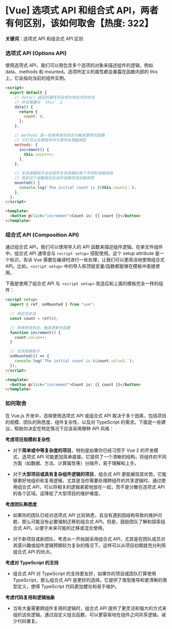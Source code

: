 # [Vue] 选项式 API 和组合式 API，两者有何区别，该如何取舍【热度: 322】

**关键词**：选项式 API 和组合式 API 区别

### 选项式 API (Options API)

使用选项式 API，我们可以用包含多个选项的对象来描述组件的逻辑，例如 data、methods 和 mounted。选项所定义的属性都会暴露在函数内部的 this 上，它会指向当前的组件实例。

```html
<script>
  export default {
    // data() 返回的属性将会成为响应式的状态
    // 并且暴露在 `this` 上
    data() {
      return {
        count: 0,
      };
    },

    // methods 是一些用来更改状态与触发更新的函数
    // 它们可以在模板中作为事件处理器绑定
    methods: {
      increment() {
        this.count++;
      },
    },

    // 生命周期钩子会在组件生命周期的各个不同阶段被调用
    // 例如这个函数就会在组件挂载完成后被调用
    mounted() {
      console.log(`The initial count is ${this.count}.`);
    },
  };
</script>

<template>
  <button @click="increment">Count is: {{ count }}</button>
</template>
```

### 组合式 API (Composition API)

通过组合式 API，我们可以使用导入的 API 函数来描述组件逻辑。在单文件组件中，组合式 API 通常会与 `<script setup>` 搭配使用。这个 setup attribute 是一个标识，告诉 Vue 需要在编译时进行一些处理，让我们可以更简洁地使用组合式 API。比如，`<script setup>` 中的导入和顶层变量/函数都能够在模板中直接使用。

下面是使用了组合式 API 与` <script setup>` 改造后和上面的模板完全一样的组件：

```html
<script setup>
  import { ref, onMounted } from "vue";

  // 响应式状态
  const count = ref(0);

  // 用来修改状态、触发更新的函数
  function increment() {
    count.value++;
  }

  // 生命周期钩子
  onMounted(() => {
    console.log(`The initial count is ${count.value}.`);
  });
</script>

<template>
  <button @click="increment">Count is: {{ count }}</button>
</template>
```

### 如何取舍

在 Vue.js 开发中，选择使用选项式 API 或组合式 API 取决于多个因素，包括项目的规模、团队的熟悉度、组件复杂性，以及对 TypeScript 的需求。下面是一些建议，帮助你决定在特定情况下应该采用哪种 API 风格：

**考虑项目规模和复杂性**

- 对于**简单或中等复杂度的项目**，特别是如果你已经习惯于 Vue 2 的开发模式，选项式 API 可能更加简单直接。它提供了一个清晰的结构，将组件的不同方面（如数据、方法、计算属性等）分隔开，易于理解和上手。

- 对于**大型项目或具有复杂组件逻辑的项目**，组合式 API 更能展现其优势。它能够更好地组织和复用逻辑，尤其是当你需要处理跨组件的共享逻辑时。通过使用组合式 API，可以将相关的逻辑紧密地放在一起，而不是分散在选项式 API 的各个区域。这降低了大型项目的维护难度。

**考虑团队熟悉度**

- 如果你的团队已经对选项式 API 比较熟悉，且没有遇到因结构导致的维护问题，那么可能没有必要强制迁移到组合式 API。但是，鼓励团队了解和探索组合式 API，以便于未来可能的迁移或混合使用。

- 对于新项目或新团队，考虑从一开始就采用组合式 API，尤其是在团队成员对其感兴趣或组件逻辑预期较为复杂的情况下。这样可以从项目初期就充分利用组合式 API 的优点。

**考虑对 TypeScript 的支持**

- 组合式 API 对 TypeScript 的支持更友好，如果你的项目或团队打算使用 TypeScript，那么组合式 API 是更好的选择。它提供了类型推导和更清晰的类型定义，使得 TypeScript 代码更加健壮和易于维护。

**考虑代码复用和逻辑抽象**

- 当有大量需要跨组件复用的逻辑时，组合式 API 提供了更灵活和强大的方式来组织这些逻辑。通过自定义组合函数，可以更容易地在组件之间共享逻辑，减少代码重复。